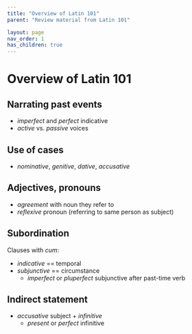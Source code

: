 ```yaml
---
title: "Overview of Latin 101"
parent: "Review material from Latin 101"

layout: page
nav_order: 1
has_children: true
---
```



# Overview of Latin 101



## Narrating past events

- *imperfect* and *perfect* indicative
- *active* vs. *passive* voices

## Use of cases

- *nominative*, *genitive*, *dative*, *accusative*


## Adjectives, pronouns

- *agreement* with noun they refer to
- *reflexive* pronoun (referring to same person as subject)

## Subordination

Clauses with *cum*:

- *indicative* == temporal
- *subjunctive* == circumstance
    - *imperfect* or *pluperfect* subjunctive after past-time verb

## Indirect statement

- *accusative* subject + *infinitive*
    - *present* or *perfect* infinitive
